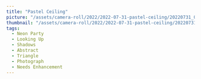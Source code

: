 ```yaml
---
title: "Pastel Ceiling"
picture: "/assets/camera-roll/2022/2022-07-31-pastel-ceiling/20220731_063731018_iOS.jpg"
thumbnail: "/assets/camera-roll/2022/2022-07-31-pastel-ceiling/20220731_063731018_iOS-thumbnail.jpg"
tags:
  - Neon Party
  - Looking Up
  - Shadows
  - Abstract
  - Triangle
  - Photograph
  - Needs Enhancement
---
```

